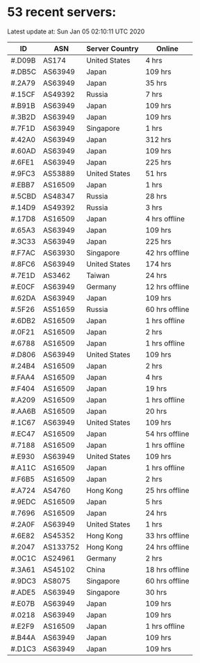 # 53 recent servers:

Latest update at: Sun Jan 05 02:10:11 UTC 2020

| ID | ASN | Server Country | Online |
| -- | --- | -------------- | ------ |
| #.D09B | AS174 | United States | 4 hrs |
| #.DB5C | AS63949 | Japan | 109 hrs |
| #.2A79 | AS63949 | Japan | 35 hrs |
| #.15CF | AS49392 | Russia | 7 hrs |
| #.B91B | AS63949 | Japan | 109 hrs |
| #.3B2D | AS63949 | Japan | 109 hrs |
| #.7F1D | AS63949 | Singapore | 1 hrs |
| #.42A0 | AS63949 | Japan | 312 hrs |
| #.60AD | AS63949 | Japan | 109 hrs |
| #.6FE1 | AS63949 | Japan | 225 hrs |
| #.9FC3 | AS53889 | United States | 51 hrs |
| #.EBB7 | AS16509 | Japan | 1 hrs |
| #.5CBD | AS48347 | Russia | 28 hrs |
| #.14D9 | AS49392 | Russia | 3 hrs |
| #.17D8 | AS16509 | Japan | 4 hrs offline |
| #.65A3 | AS63949 | Japan | 109 hrs |
| #.3C33 | AS63949 | Japan | 225 hrs |
| #.F7AC | AS63930 | Singapore | 42 hrs offline |
| #.8FC6 | AS63949 | United States | 174 hrs |
| #.7E1D | AS3462 | Taiwan | 24 hrs |
| #.E0CF | AS63949 | Germany | 12 hrs offline |
| #.62DA | AS63949 | Japan | 109 hrs |
| #.5F26 | AS51659 | Russia | 60 hrs offline |
| #.6DB2 | AS16509 | Japan | 1 hrs offline |
| #.0F21 | AS16509 | Japan | 2 hrs |
| #.6788 | AS16509 | Japan | 1 hrs offline |
| #.D806 | AS63949 | United States | 109 hrs |
| #.24B4 | AS16509 | Japan | 2 hrs |
| #.FAA4 | AS16509 | Japan | 4 hrs |
| #.F404 | AS16509 | Japan | 19 hrs |
| #.A209 | AS16509 | Japan | 1 hrs offline |
| #.AA6B | AS16509 | Japan | 20 hrs |
| #.1C67 | AS63949 | United States | 109 hrs |
| #.EC47 | AS16509 | Japan | 54 hrs offline |
| #.7188 | AS16509 | Japan | 1 hrs offline |
| #.E930 | AS63949 | United States | 109 hrs |
| #.A11C | AS16509 | Japan | 1 hrs offline |
| #.F6B5 | AS16509 | Japan | 2 hrs |
| #.A724 | AS4760 | Hong Kong | 25 hrs offline |
| #.9EDC | AS16509 | Japan | 5 hrs |
| #.7696 | AS16509 | Japan | 24 hrs |
| #.2A0F | AS63949 | United States | 1 hrs |
| #.6E82 | AS45352 | Hong Kong | 33 hrs offline |
| #.2047 | AS133752 | Hong Kong | 24 hrs offline |
| #.0C1C | AS24961 | Germany | 2 hrs |
| #.3A61 | AS45102 | China | 18 hrs offline |
| #.9DC3 | AS8075 | Singapore | 60 hrs offline |
| #.ADE5 | AS63949 | Singapore | 30 hrs |
| #.E07B | AS63949 | Japan | 109 hrs |
| #.0218 | AS63949 | Japan | 109 hrs |
| #.E2F9 | AS16509 | Japan | 1 hrs offline |
| #.B44A | AS63949 | Japan | 109 hrs |
| #.D1C3 | AS63949 | Japan | 109 hrs |

